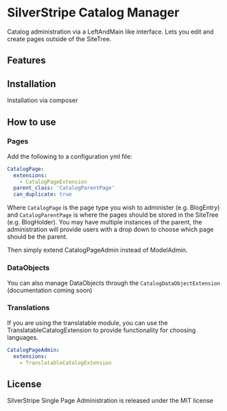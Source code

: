 # SilverStripe Catalog Manager

Catalog administration via a LeftAndMain like interface. Lets you edit and create pages outside of the SiteTree.

## Features


## Installation

Installation via composer

## How to use

### Pages

Add the following to a configuration yml file:

```yml
CatalogPage:
  extensions:
    - CatalogPageExtension
  parent_class: 'CatalogParentPage'
  can_duplicate: true
```

Where `CatalogPage` is the page type you wish to administer (e.g. BlogEntry) and `CatalogParentPage` is where the pages
should be stored in the SiteTree (e.g. BlogHolder). You may have multiple instances of the parent, the administration
will provide users with a drop down to choose which page should be the parent.

Then simply extend CatalogPageAdmin instead of ModelAdmin.

### DataObjects

You can also manage DataObjects through the `CatalogDataObjectExtension` (documentation coming soon)

### Translations

If you are using the translatable module, you can use the TranslatableCatalogExtension to provide functionality for
choosing languages.

```yml
CatalogPageAdmin:
  extensions:
    - TranslatableCatalogExtension
```

## License

SilverStripe Single Page Administration is released under the MIT license